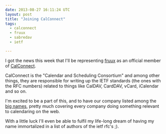 ```yaml
---
date: 2013-08-27 16:11:24 UTC
layout: post
title: "Joining CalConnect"
tags:
  - calconnect
  - fruux
  - sabredav
  - ietf

---
```


I got the news this week that I'll be representing [fruux][1] as an official
member of [CalConnect][2].

CalConnect is the "Calendar and Scheduling Consortium" and among other things,
they are responsible for writing up the IETF standards (the ones with the RFC
numbers) related to things like CalDAV, CardDAV, vCard, iCalendar and so on.

I'm excited to be a part of this, and to have our company listed among the
[big names][3], pretty much covering every company doing something relevant to
calendaring on the web.

With a little luck I'll even be able to fulfil my life-long dream of having my
name immortalized in a list of authors of the ietf rfc's ;).

[1]: https://fruux.com/
[2]: http://www.calconnect.org/
[3]: http://www.calconnect.org/mbrlist.shtml
